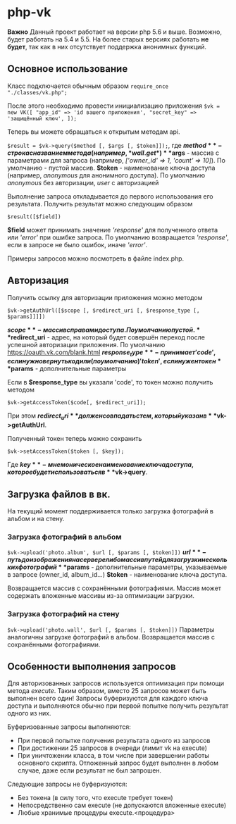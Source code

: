 # php-vk

**Важно**
Данный проект работает на версии php 5.6 и выше. Возможно, будет работать на 5.4 и 5.5. На более старых версиях работать **не будет**, так как в них отсутствует поддержка анонимных функций.

## Основное использование
Класс подключается обычным образом
`require_once "./classes/vk.php";`

После этого необходимо провести инициализацию приложения
`$vk = new VK([
    "app_id" => 'id вашего приложения',
    "secret_key" => 'защищённый ключ',
]);`

Теперь вы можете обращаться к открытым методам api.

`$result = $vk->query($method [, $args [, $token]]);`, где
**$method** - строка с названием метода (например, *wall.get*)
**$args** - массив с параметрами для запроса (например, *['owner_id' => 1, 'count' => 10]*). По умолчанию - пустой массив.
**$token** - наименование ключа доступа (например, *anonymous* для анонимного доступа). По умолчанию *anonymous* без авторизации, *user* с авторизацией

Выполнение запроса откладывается до первого использования его результата. Получить результат можно следующим образом

`$result([$field])`

**$field** может принимать значение *'response'* для полученного ответа или *'error'* при ошибке запроса. По умолчанию возвращается *'response'*, если в запросе не было ошибок, иначе *'error'*.

Примеры запросов можно посмотреть в файле index.php.

## Авторизация
Получить ссылку для авторизации приложения можно методом

`$vk->getAuthUrl([$scope [, $redirect_uri [, $response_type [, $params]]]])`

**$scope** - массив с правами доступа. По умолчанию пустой.
**$redirect_uri** - адрес, на который будет совершён переход после успешной авторизации приложения. По умолчанию https://oauth.vk.com/blank.html
**$response_type** - принимает 'code', если нужно вернуть код или (по умолчанию) 'token', если нужен токен
**$params** - дополнительные параметры

Если в **$response_type** вы указали 'code', то токен можно получить методом

`$vk->getAccessToken($code[, $redirect_uri]);`

При этом **$redirect_uri** должен совпадать с тем, который указан в **$vk->getAuthUrl**.

Полученный токен теперь можно сохранить

`$vk->setAccessToken($token [, $key]);`

Где **$key** - мнемоническое наименование ключа доступа, которое будет использоваться в **$vk->query**.

## Загрузка файлов в вк.
На текущий момент поддерживается только загрузка фотографий в альбом и на стену.

### Загрузка фотографий в альбом
`$vk->upload('photo.album', $url [, $params [, $token]])`
**$url** - путь до изображения на сервере либо массив путей для загрузки нескольких фотографий
**$params** - дополнительные параметры, указываемые в запросе (owner_id, album_id...)
**$token** - наименование ключа доступа.

Возвращается массив с сохранёнными фотографиями. Массив может содержать вложенные массивы из-за оптимизации загрузки.

### Загрузка фотографий на стену
`$vk->upload('photo.wall', $url [, $params [, $token]])`
Параметры аналогичны загрузке фотографий в альбом.
Возвращается массив с сохранёнными фотографиями.

## Особенности выполнения запросов
Для авторизованных запросов используется оптимизация при помощи метода *execute*. Таким образом, вместо 25 запросов может быть выполнен всего один! Запросы буферизуются для каждого ключа доступа и выполняются обычно при первой попытке получить результат одного из них.

Буферизованные запросы выполняются:
* При первой попытке получения результата одного из запросов
* При достижении 25 запросов в очереди (лимит vk на execute)
* При уничтожении класса, в том числе при завершении работы основного скрипта. Отложенный запрос будет выполнен в любом случае, даже если результат не был запрошен.

Следующие запросы не буферизуются:
* Без токена (в силу того, что execute требует токен)
* Непосредственно сам execute (не допускаются вложенные execute)
* Любые хранимые процедуры execute.<процедура>
